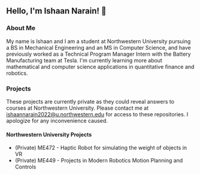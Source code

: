 ## Hello, I'm Ishaan Narain! 👋

### About Me
My name is Ishaan and I am a student at Northwestern University pursuing a BS in Mechanical Engineering and an MS in Computer Science, and have previously worked as a Technical Program Manager Intern with the Battery Manufacturing team at Tesla. I'm currently learning more about mathematical and computer science applications in quantitative finance and robotics.

### Projects
These projects are currently private as they could reveal answers to courses at Northwestern University. Please contact me at ishaannarain2022@u.northwestern.edu for access to these repositories. I apologize for any inconvenience caused.

#### Northwestern University Projects
- (Private) ME472 - Haptic Robot for simulating the weight of objects in VR
- (Private) ME449 - Projects in Modern Robotics Motion Planning and Controls
